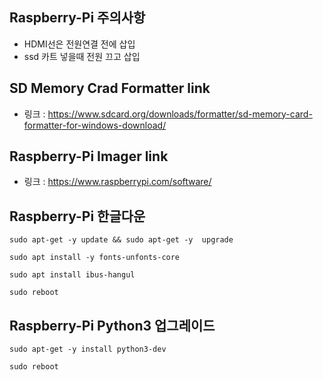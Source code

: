## Raspberry-Pi 주의사항
- HDMI선은 전원연결 전에 삽입
- ssd 카트 넣을때 전원 끄고 삽입

## SD Memory Crad Formatter link
- 링크 : https://www.sdcard.org/downloads/formatter/sd-memory-card-formatter-for-windows-download/

## Raspberry-Pi Imager link
- 링크 : https://www.raspberrypi.com/software/

## Raspberry-Pi 한글다운
   ```
   sudo apt-get -y update && sudo apt-get -y  upgrade
   
   sudo apt install -y fonts-unfonts-core
   
   sudo apt install ibus-hangul
   
   sudo reboot
   ```
## Raspberry-Pi Python3 업그레이드
   ```
   sudo apt-get -y install python3-dev
   
   sudo reboot
   ```
